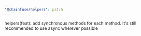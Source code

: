 ```yaml
---
'@chainfuse/helpers': patch
---
```


helpers(feat): add synchronous methods for each method. It's still recommended to use async wherever possible
